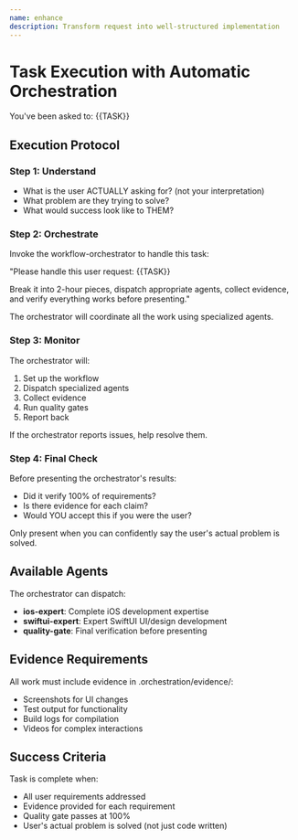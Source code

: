 ```yaml
---
name: enhance
description: Transform request into well-structured implementation
---
```


# Task Execution with Automatic Orchestration

You've been asked to: {{TASK}}

## Execution Protocol

### Step 1: Understand
- What is the user ACTUALLY asking for? (not your interpretation)
- What problem are they trying to solve?
- What would success look like to THEM?

### Step 2: Orchestrate

Invoke the workflow-orchestrator to handle this task:

"Please handle this user request: {{TASK}}

Break it into 2-hour pieces, dispatch appropriate agents, collect evidence, and verify everything works before presenting."

The orchestrator will coordinate all the work using specialized agents.

### Step 3: Monitor

The orchestrator will:
1. Set up the workflow
2. Dispatch specialized agents
3. Collect evidence
4. Run quality gates
5. Report back

If the orchestrator reports issues, help resolve them.

### Step 4: Final Check

Before presenting the orchestrator's results:
- Did it verify 100% of requirements?
- Is there evidence for each claim?
- Would YOU accept this if you were the user?

Only present when you can confidently say the user's actual problem is solved.

## Available Agents

The orchestrator can dispatch:
- **ios-expert**: Complete iOS development expertise
- **swiftui-expert**: Expert SwiftUI UI/design development
- **quality-gate**: Final verification before presenting

## Evidence Requirements

All work must include evidence in .orchestration/evidence/:
- Screenshots for UI changes
- Test output for functionality
- Build logs for compilation
- Videos for complex interactions

## Success Criteria

Task is complete when:
- All user requirements addressed
- Evidence provided for each requirement
- Quality gate passes at 100%
- User's actual problem is solved (not just code written)